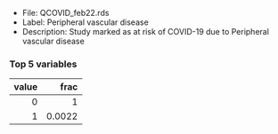 

* File: QCOVID_feb22.rds
* Label: Peripheral vascular disease
* Description: Study marked as at risk of COVID-19 due to Peripheral vascular disease

### Top 5 variables
|   value |   frac |
|--------:|-------:|
|       0 | 1      |
|       1 | 0.0022 |
        
